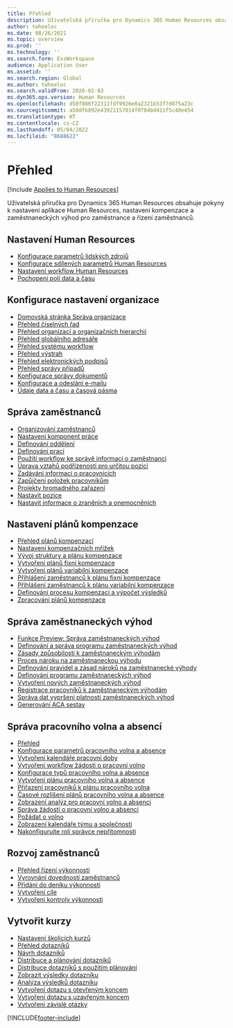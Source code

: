 ```yaml
---
title: Přehled
description: Uživatelská příručka pro Dynamics 365 Human Resources obsahuje pokyny k nastavení aplikace Human Resources, nastavení kompenzace a zaměstnaneckých výhod pro zaměstnance a řízení zaměstnanců.
author: twheeloc
ms.date: 08/26/2021
ms.topic: overview
ms.prod: ''
ms.technology: ''
ms.search.form: EssWorkspace
audience: Application User
ms.assetid: ''
ms.search.region: Global
ms.author: twheeloc
ms.search.validFrom: 2020-02-03
ms.dyn365.ops.version: Human Resources
ms.openlocfilehash: d50f886f22311fdf9926e0a2321b53f7d075a23c
ms.sourcegitcommit: a58dfb892e43921157014f0784bd411f5c40e454
ms.translationtype: HT
ms.contentlocale: cs-CZ
ms.lasthandoff: 05/04/2022
ms.locfileid: "8688622"
---
```

# <a name="overview"></a>Přehled

[!include [Applies to Human Resources](../includes/applies-to-hr.md)]

Uživatelská příručka pro Dynamics 365 Human Resources obsahuje pokyny k nastavení aplikace Human Resources, nastavení kompenzace a zaměstnaneckých výhod pro zaměstnance a řízení zaměstnanců.

## <a name="set-up-human-resources"></a>Nastavení Human Resources

  - [Konfigurace parametrů lidských zdrojů](hr-setup-parameters.md)</br>
  - [Konfigurace sdílených parametrů Human Resources](hr-setup-shared-parameters.md)</br>
  - [Nastavení workflow Human Resources](./hr-workflow-manage-employee-information.md)</br>
  - [Pochopení polí data a času](hr-setup-date-time-fields.md)</br>

## <a name="configure-organization-settings"></a>Konfigurace nastavení organizace

  - [Domovská stránka Správa organizace](../fin-ops-core/fin-ops/organization-administration/organization-administration-home-page.md?toc=/dynamics365/human-resources/toc.json)</br>
  - [Přehled číselných řad](../fin-ops-core/fin-ops/organization-administration/number-sequence-overview.md?toc=/dynamics365/human-resources/toc.json)</br>
 - [Přehled organizací a organizačních hierarchií](../fin-ops-core/fin-ops/organization-administration/organizations-organizational-hierarchies.md?toc=/dynamics365/human-resources/toc.json)</br>
 - [Přehled globálního adresáře](../fin-ops-core/fin-ops/organization-administration/overview-global-address-book.md?toc=/dynamics365/human-resources/toc.json)</br>
 - [Přehled systému workflow](../fin-ops-core/fin-ops/organization-administration/overview-workflow-system.md?toc=/dynamics365/human-resources/toc.json)</br>
 - [Přehled výstrah](../fin-ops-core/fin-ops/get-started/alerts-overview.md?toc=/dynamics365/human-resources/toc.json)</br>
 - [Přehled elektronických podpisů](../fin-ops-core/fin-ops/organization-administration/electronic-signature-overview.md?toc=/dynamics365/human-resources/toc.json)</br>
 - [Přehled správy případů](../fin-ops-core/fin-ops/organization-administration/cases.md?toc=/dynamics365/human-resources/toc.json)</br>
 - [Konfigurace správy dokumentů](../fin-ops-core/fin-ops/organization-administration/configure-document-management.md?toc=/dynamics365/human-resources/toc.json)</br>
 - [Konfigurace a odeslání e-mailu](../fin-ops-core/fin-ops/organization-administration/configure-email.md?toc=/dynamics365/human-resources/toc.json)</br>
 - [Údaje data a času a časová pásma](../fin-ops-core/fin-ops/organization-administration/date-time-zones.md?toc=/dynamics365/human-resources/toc.json)</br>

## <a name="manage-personnel"></a>Správa zaměstnanců

 - [Organizování zaměstnanců](hr-personnel-departments-jobs-positions.md)</br>
 - [Nastavení komponent práce](hr-personnel-jobs.md)</br>
 - [Definování oddělení](hr-personnel-define-departments.md)</br>
 - [Definování prací](hr-personnel-define-jobs.md)</br>
 - [Použití workflow ke správě informací o zaměstnanci](hr-workflow-manage-employee-information.md)</br>
 - [Úprava vztahů podřízenosti pro určitou pozici](hr-personnel-modify-reporting-relationships-position.md)</br>
 - [Zadávání informací o pracovnících](hr-personnel-enter-worker-information.md)</br>
 - [Zapůjčení položek pracovníkům](hr-personnel-loan-item-worker.md)</br>
 - [Projekty hromadného zařazení](hr-personnel-mass-hire-projects.md)</br>
 - [Nastavit pozice](hr-personnel-set-up-positions.md)</br>
 - [Nastavit informace o zraněních a onemocněních](hr-personnel-set-up-injury-illness-information.md)</br>

## <a name="set-up-compensation-plans"></a>Nastavení plánů kompenzace

 - [Přehled plánů kompenzací](hr-compensation-overview.md)</br>
 - [Nastavení kompenzačních mřížek](hr-compensation-grids.md)</br>
 - [Vývoj struktury a plánu kompenzace](hr-compensation-structure.md)</br>
 - [Vytvoření plánů fixní kompenzace](hr-compensation-fixed-plans.md)</br>
 - [Vytvoření plánů variabilní kompenzace](hr-compensation-variable-plans.md)</br>
 - [Přihlášení zaměstnanců k plánu fixní kompenzace](hr-compensation-enroll-employees-fixed.md)</br>
 - [Přihlášení zaměstnanců k plánu variabilní kompenzace](hr-compensation-enroll-employees-variable.md)</br>
 - [Definování procesu kompenzací a výpočet výsledků](hr-compensation-define-process.md)</br>
 - [Zpracování plánů kompenzace](hr-compensation-process.md)</br>

## <a name="manage-benefits"></a>Správa zaměstnaneckých výhod

 - [Funkce Preview: Správa zaměstnaneckých výhod](hr-benefits-management-overview.md)</br>
 - [Definování a správa programu zaměstnaneckých výhod](hr-benefits-manage-program.md)</br>
 - [Zásady způsobilosti k zaměstnaneckým výhodám](hr-benefits-eligibility-policies.md)</br>
 - [Proces nároku na zaměstnaneckou výhodu](hr-benefits-eligibility-process.md)</br>
 - [Definování pravidel a zásad nároků na zaměstnanecké výhody](hr-benefits-define-eligibility-rules.md)</br>
 - [Definování programu zaměstnaneckých výhod](hr-benefits-deliver-employee-benefits-program.md)</br>
 - [Vytvoření nových zaměstnaneckých výhod](hr-benefits-create.md)</br>
 - [Registrace pracovníků k zaměstnaneckým výhodám](hr-benefits-enroll-workers.md)</br>
 - [Správa dat vypršení platnosti zaměstnaneckých výhod](hr-benefits-expiration-dates.md)</br>
 - [Generování ACA sestav](hr-benefits-aca-reports.md)</br>

## <a name="manage-leave-and-absence"></a>Správa pracovního volna a absencí

 - [Přehled](hr-leave-and-absence-overview.md)</br>
 - [Konfigurace parametrů pracovního volna a absence](hr-leave-and-absence-parameters.md)</br>
 - [Vytvoření kalendáře pracovní doby](hr-leave-and-absence-working-time-calendar.md)</br>
 - [Vytvoření workflow žádosti o pracovní volno](hr-leave-and-absence-workflow.md)</br>
 - [Konfigurace typů pracovního volna a absence](hr-leave-and-absence-types.md)</br>
 - [Vytvoření plánu pracovního volna a absence](hr-leave-and-absence-plans.md)</br>
 - [Přiřazení pracovníků k plánu pracovního volna](hr-leave-and-absence-enroll.md)</br>
 - [Časové rozlišení plánů pracovního volna a absence](hr-leave-and-absence-accrue.md)</br>
 - [Zobrazení analýz pro pracovní volno a absenci](hr-leave-and-absence-analytics.md)</br>
 - [Správa žádostí o pracovní volno a absenci](hr-employee-self-service-manage-requests.md)</br>
 - [Požádat o volno](hr-employee-self-service-request-time-off.md)</br>
 - [Zobrazení kalendáře týmu a společnosti](hr-employee-self-service-calendar.md)</br>
 - [Nakonfigurujte roli správce nepřítomnosti](hr-configure-absence-manager.md)</br>

## <a name="develop-employees"></a>Rozvoj zaměstnanců

 - [Přehled řízení výkonnosti](hr-develop-performance-management-overview.md)</br>
 - [Vyrovnání dovedností zaměstnanců](hr-develop-skills.md)</br>
 - [Přidání do deníku výkonnosti](hr-develop-add-performance-journal.md)</br>
 - [Vytvoření cíle](hr-develop-create-goal.md)</br>
 - [Vytvoření kontroly výkonnosti](hr-develop-create-performance-review.md)</br>

## <a name="create-courses"></a>Vytvořit kurzy

 - [Nastavení školicích kurzů](hr-learning-courses.md)</br>
 - [Přehled dotazníků](hr-learning-questionnaires.md)</br>
 - [Návrh dotazníků](hr-learning-design-questionnaires.md)</br>
 - [Distribuce a plánování dotazníků](hr-learning-distribute-questionnaires.md)</br>
 - [Distribuce dotazníků s použitím plánování](hr-learning-distribute-questionnaires-scheduling.md)</br>
 - [Zobrazit výsledky dotazníku](hr-learning-evaluate-questionnaire-results.md)</br>
 - [Analýza výsledků dotazníku](hr-learning-analyze-questionnaire-results.md)</br>
 - [Vytvoření dotazu s otevřeným koncem](hr-learning-create-open-ended-question.md)</br>
 - [Vytvoření dotazu s uzavřeným koncem](hr-learning-create-closed-ended-question.md)</br>
 - [Vytvoření závislé otázky](hr-learning-depending-question.md)</br>





[!INCLUDE[footer-include](../includes/footer-banner.md)]
